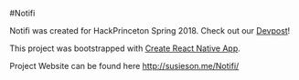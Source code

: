#Notifi

Notifi was created for HackPrinceton Spring 2018. Check out our [Devpost](https://devpost.com/software/notifi-ot28ca)!

This project was bootstrapped with [Create React Native App](https://github.com/react-community/create-react-native-app).

Project Website can be found here
http://susieson.me/Notifi/


